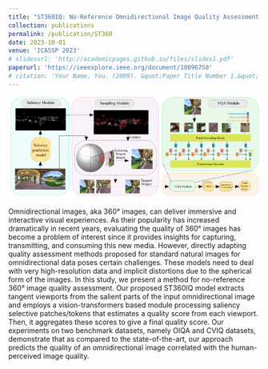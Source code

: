 ```yaml
---
title: "ST360IQ: No-Reference Omnidirectional Image Quality Assessment with Spherical Vision Transformers"
collection: publications
permalink: /publication/ST360
date: 2023-10-01
venue: 'ICASSP 2023'
# slidesurl: 'http://academicpages.github.io/files/slides1.pdf'
paperurl: 'https://ieeexplore.ieee.org/document/10096750'
# citation: 'Your Name, You. (2009). &quot;Paper Title Number 1.&quot; <i>Journal 1</i>. 1(1).'
---
```


![360° Image](images/ST360.png)

Omnidirectional images, aka 360° images, can deliver immersive and interactive visual experiences. As their popularity has increased dramatically in recent years, evaluating the quality of 360° images has become a problem of interest since it provides insights for capturing, transmitting, and consuming this new media. However, directly adapting quality assessment methods proposed for standard natural images for omnidirectional data poses certain challenges. These models need to deal with very high-resolution data and implicit distortions due to the spherical form of the images. In this study, we present a method for no-reference 360° image quality assessment. Our proposed ST360IQ model extracts tangent viewports from the salient parts of the input omnidirectional image and employs a vision-transformers based module processing saliency selective patches/tokens that estimates a quality score from each viewport. Then, it aggregates these scores to give a final quality score. Our experiments on two benchmark datasets, namely OIQA and CVIQ datasets, demonstrate that as compared to the state-of-the-art, our approach predicts the quality of an omnidirectional image correlated with the human-perceived image quality.

